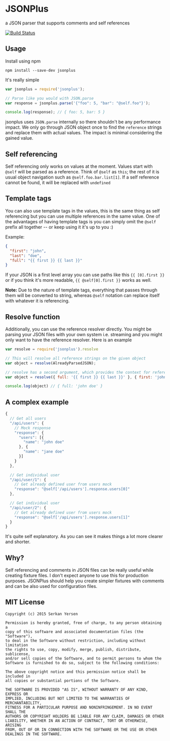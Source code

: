 # JSONPlus
a JSON parser that supports comments and self references

[![Build Status](https://travis-ci.org/serkanyersen/jsonplus.svg?branch=master)](https://travis-ci.org/serkanyersen/jsonplus)

## Usage
Install using npm
```
npm install --save-dev jsonplus
```

It's really simple
```javascript
var jsonplus = require('jsonplus');

// Parse like you would with JSON.parse
var response = jsonplus.parse('{"foo": 5, "bar": "@self.foo"}');

console.log(response); // { foo: 5, bar: 5 }
```

jsonplus uses `JSON.parse` internally so there shouldn't be any performance impact. We only go through JSON object once to find the `reference` strings and replace them with actual values. The impact is minimal considering the gained value.

## Self referencing
Self referencing only works on values at the moment. Values start with `@self` will be parsed as a reference. Think of `@self` as `this`; the rest of it is usual object navigation such as `@self.foo.bar.list[1]`. If a self reference cannot be found, it will be replaced with `undefined`

## Template tags
You can also use template tags in the values, this is the same thing as self referencing but you can use multiple references in the same value. One of the advantages of having template tags is you can simply omit the `@self` prefix all together -- or keep using it it's up to you :)

Example:
```JSON
{
  "first": "john",
  "last": "doe",
  "full": "{{ first }} {{ last }}"
}
```
If your JSON is a first level array you can use paths like this `{{ [0].first }}` or if you think it's more readable, `{{ @self[0].first }}` works as well.

**Note:** Due to the nature of template tags, everything that passes through them will be converted to string, whereas `@self` notation can replace itself with whatever it is referencing.

## Resolve function
Additionally, you can use the reference resolver directly. You might be parsing your JSON files with your own system i.e. streaming and you might only want to have the reference resolver. Here is an example

```javascript
var resolve = require('jsonplus').resolve

// This will resolve all reference strings on the given object
var object = resolve(AlreadyParsedJSON);

// resolve has a second argument, which provides the context for references
var object = resolve({ full: '{{ first }} {{ last }}' }, { first: 'john', last: 'doe' });

console.log(object) // { full: 'john doe' }
```

## A complex example
```javascript
{
  // Get all users
  "/api/users": {
    // Mock response
    "response": {
      "users": [{
        "name": "john doe"
      }, {
        "name": "jane doe"
      }]
    }
  },

  // Get individual user
  "/api/user/1": {
    // Get already defined user from users mock
    "response": "@self['/api/users'].response.users[0]"
  },

  // Get individual user
  "/api/user/2": {
    // Get already defined user from users mock
    "response": "@self['/api/users'].response.users[1]"
  }
}
```
It's quite self explanatory. As you can see it makes things a lot more clearer and shorter.

## Why?
Self referencing and comments in JSON files can be really useful while creating fixture files. I don't expect anyone to use this for production purposes. JSONPlus should help you create simpler fixtures with comments and can be also used for configuration files.

## MIT License
```
Copyright (c) 2015 Serkan Yersen

Permission is hereby granted, free of charge, to any person obtaining a
copy of this software and associated documentation files (the "Software"),
to deal in the Software without restriction, including without limitation
the rights to use, copy, modify, merge, publish, distribute, sublicense,
and/or sell copies of the Software, and to permit persons to whom the
Software is furnished to do so, subject to the following conditions:

The above copyright notice and this permission notice shall be included in
all copies or substantial portions of the Software.

THE SOFTWARE IS PROVIDED "AS IS", WITHOUT WARRANTY OF ANY KIND, EXPRESS OR
IMPLIED, INCLUDING BUT NOT LIMITED TO THE WARRANTIES OF MERCHANTABILITY,
FITNESS FOR A PARTICULAR PURPOSE AND NONINFRINGEMENT. IN NO EVENT SHALL THE
AUTHORS OR COPYRIGHT HOLDERS BE LIABLE FOR ANY CLAIM, DAMAGES OR OTHER
LIABILITY, WHETHER IN AN ACTION OF CONTRACT, TORT OR OTHERWISE, ARISING
FROM, OUT OF OR IN CONNECTION WITH THE SOFTWARE OR THE USE OR OTHER
DEALINGS IN THE SOFTWARE.
```
